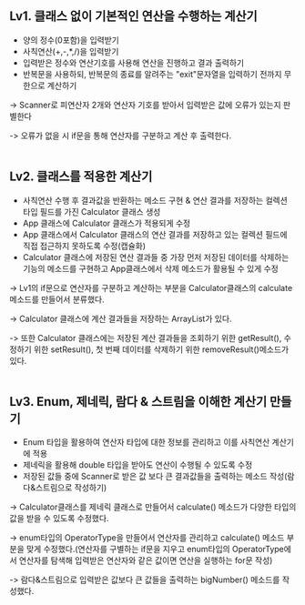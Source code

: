 ## Lv1. 클래스 없이 기본적인 연산을 수행하는 계산기

- 양의 정수(0포함)을 입력받기
- 사칙연산(+,-,*,/)을 입력받기
- 입력받은 정수와 연산기호를 사용해 연산을 진행하고 결과 출력하기
- 반복문을 사용하되, 반복문의 종료를 알려주는 "exit"문자열을 입력하기 전까지 무한으로 계산하기

-> Scanner로 피연산자 2개와 연산자 기호를 받아서 입력받은 값에 오류가 있는지 판별한다

-> 오류가 없을 시 if문을 통해 연산자를 구분하고 계산 후 출력한다.
<br>
<br>

## Lv2. 클래스를 적용한 계산기

- 사칙연산 수행 후 결과값을 반환하는 메소드 구현 & 연산 결과를 저장하는 컬렉션 타입 필드를 가진 Calculator 클래스 생성
- App 클래스에 Calculator 클래스가 적용되게 수정
- App 클래스에서 Calculator 클래스의 연산 결과를 저장하고 있는 컬렉션 필드에 직접 접근하지 못하도록 수정(캡슐화)
- Calculator 클래스에 저장된 연산 결과들 중 가장 먼저 저장된 데이터를 삭제하는 기능의 메소드를 구현하고 App클래스에서 삭제 메소드가 활용될 수 있게 수정

-> Lv1의 if문으로 연산자를 구분하고 계산하는 부분을 Calculator클래스의 calculate 메소드를 만들어서 분류했다.

-> Calculator 클래스에 계산 결과들을 저장하는 ArrayList가 있다.

-> 또한 Calculator 클래스에는 저장된 계산 결과들을 조회하기 위한 getResult(), 수정하기 위한 setResult(), 첫 번째 데이터를 삭제하기 위한 removeResult()메소드가 있다.
<br>
<br>

## Lv3. Enum, 제네릭, 람다 & 스트림을 이해한 계산기 만들기

- Enum 타입을 활용하여 연산자 타입에 대한 정보를 관리하고 이를 사칙연산 계산기에 적용
- 제네릭을 활용해 double 타입을 받아도 연산이 수행될 수 있도록 수정
- 저장된 값들 중에 Scanner로 받은 값 보다 큰 결과값들을 출력하는 메소드 작성(람다&스트림으로 작성하기)

-> Calculator클래스를 제네릭 클래스로 만들어서 calculate() 메소드가 다양한 타입의 값을 받을 수 있도록 수정했다.

-> enum타입의 OperatorType을 만들어서 연산자를 관리하고 calculate() 메소드 부분을 맞게 수정했다.(연산자를 구별하는 if문을 지우고 enum타입의 OperatorType에서 연산자를 탐색해 입력받은 연산자와 같은 값이면 연산을 실행하는 for문 작성)

-> 람다&스트림으로 입력받은 값보다 큰 값들을 출력하는 bigNumber() 메소드를 작성했다.
